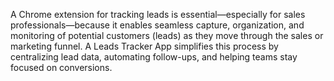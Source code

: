A Chrome extension for tracking leads is essential—especially for sales professionals—because it enables seamless capture, organization, and monitoring of potential customers (leads) as they move through the sales or marketing funnel. A Leads Tracker App simplifies this process by centralizing lead data, automating follow-ups, and helping teams stay focused on conversions.
